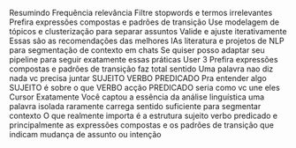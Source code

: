  Resumindo
 Frequência  relevância
 Filtre stopwords e termos irrelevantes
 Prefira expressões compostas e padrões de transição
 Use modelagem de tópicos e clusterização para separar assuntos
 Valide e ajuste iterativamente
Essas são as recomendações das melhores IAs literatura e projetos de NLP para segmentação de contexto em chats Se quiser posso adaptar seu pipeline para seguir exatamente essas práticas
User
3 Prefira expressões compostas e padrões de transição
faz total sentido
Uma palavra nao diz nada vc precisa juntar
SUJEITO VERBO PREDICADO
Pra entender algo
SUJEITO é sobre o que
VERBO acção
PREDICADO seria como vc une eles
Cursor
Exatamente
Você captou a essência da análise linguística uma palavra isolada raramente carrega sentido suficiente para segmentar contexto O que realmente importa é a estrutura  sujeito verbo predicado  e principalmente as expressões compostas e os padrões de transição que indicam mudança de assunto ou intenção